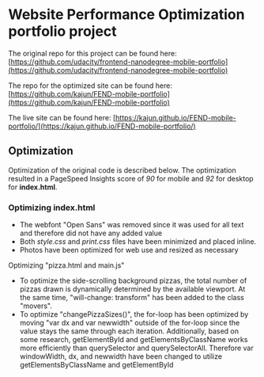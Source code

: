 # Website Performance Optimization portfolio project

The original repo for this project can be found here: [https://github.com/udacity/frontend-nanodegree-mobile-portfolio](https://github.com/udacity/frontend-nanodegree-mobile-portfolio)

The repo for the optimized site can be found here: [https://github.com/kajun/FEND-mobile-portfolio](https://github.com/kajun/FEND-mobile-portfolio)

The live site can be found here: [https://kajun.github.io/FEND-mobile-portfolio/](https://kajun.github.io/FEND-mobile-portfolio/)

## Optimization

Optimization of the original code is described below. The optimization resulted in a PageSpeed Insights score of *90* for mobile and *92* for desktop for **index.html**. 

### Optimizing **index.html**
- The webfont "Open Sans" was removed since it was used for all text and therefore did not have any added value
- Both *style.css* and *print.css* files have been minimized and placed inline.
- Photos have been optimized for web use and resized as necessary

Optimizing "pizza.html and main.js"
- To optimize the side-scrolling background pizzas, the total number of pizzas drawn is dynamically determined by the available viewport. At the same time, "will-change: transform" has been added to the class "movers". 
- To optimize "changePizzaSizes()", the for-loop has been optimized by moving "var dx and var newwidth" outside of the for-loop since the value stays the same through each iteration. Additionally, based on some research, getElementById and getElementsByClassName works more efficiently than querySelector and querySelectorAll. Therefore var windowWidth, dx, and newwidth have been changed to utilize getElementsByClassName and getElementById
